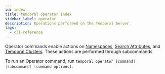 ```yaml
---
id: index
title: temporal operator index
sidebar_label: operator
description: Operations performed on the Temporal Server.
tags:
  - cli-reference
---
```


Operator commands enable actions on [Namespaces](/concepts/what-is-a-namespace), [Search Attributes](/concepts/what-is-a-search-attribute), and [Temporal Clusters](/concepts/what-is-a-temporal-cluster).
These actions are performed through subcommands.

To run an Operator command, run `temporal operator [command] [subcommand] [command options]`.
